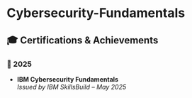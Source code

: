 # Cybersecurity-Fundamentals
## 🎓 Certifications & Achievements

### 🏅 2025
- **IBM Cybersecurity Fundamentals**  
  *Issued by IBM SkillsBuild – May 2025*  
